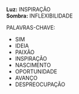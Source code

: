 **Luz:** INSPIRAÇÃO  
**Sombra:** INFLEXIBILIDADE

PALAVRAS-CHAVE:
- SIM
- IDEIA
- PAIXÃO
- INSPIRAÇÃO
- NASCIMENTO
- OPORTUNIDADE
- AVANÇO
- DESPREOCUPAÇÃO